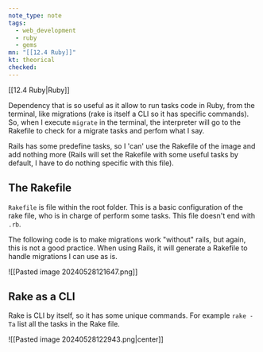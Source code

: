 ```yaml
---
note_type: note
tags:
  - web_development
  - ruby
  - gems
mn: "[[12.4 Ruby]]"
kt: theorical
checked: 
---
```

[[12.4 Ruby|Ruby]]

Dependency that is so useful as it allow to run tasks code in Ruby, from the terminal, like migrations (rake is itself a CLI so it has specific commands). So, when I execute `migrate` in the terminal, the interpreter will go to the Rakefile to check for a migrate tasks and perfom what I say. 

Rails has some predefine tasks, so I 'can' use the Rakefile of the image and add nothing more (Rails will set the Rakefile with some useful tasks by default, I have to do nothing specific with this file).

## The Rakefile
`Rakefile` is file within the root folder. This is a basic configuration of the rake file, who is in charge of perform some tasks. This file doesn't end with `.rb`.

The following code is to make migrations work "without" rails, but again, this is not a good practice. When using Rails, it will generate a Rakefile to handle migrations I can use as is. 

![[Pasted image 20240528121647.png]]
## Rake as a CLI
Rake is  CLI by itself, so it has some unique commands. For example `rake -Ta` list all the tasks in the Rake file. 

![[Pasted image 20240528122943.png|center]]

